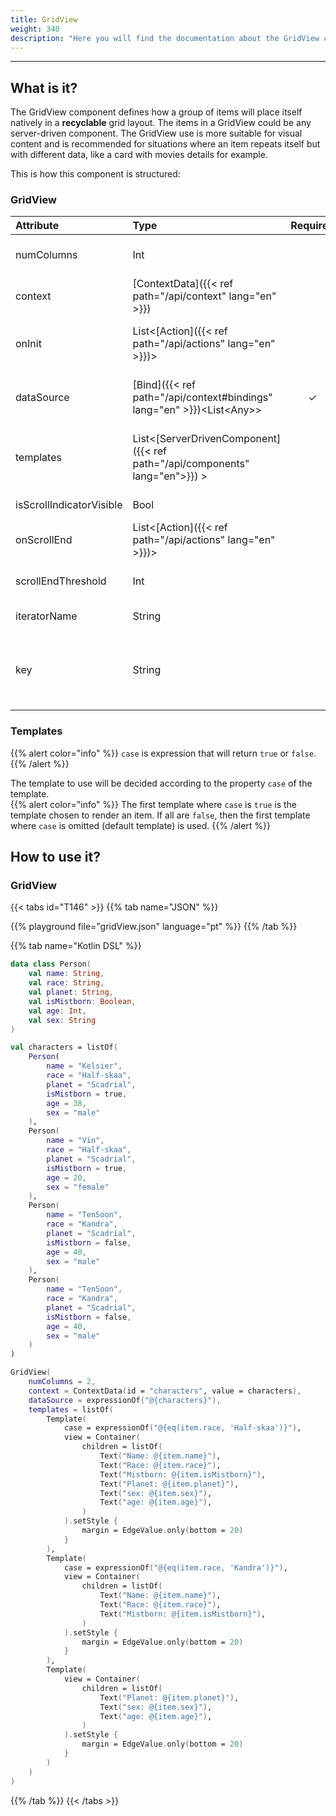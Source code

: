 ```yaml
---
title: GridView
weight: 340
description: "Here you will find the documentation about the GridView component, its attributes and constructors."
---
```


---

## What is it?

The GridView component defines how a group of items will place itself natively in a **recyclable** grid layout. The items in a GridView could be any server-driven component. The GridView use is more suitable for visual content and is recommended for situations where an item repeats itself but with different data, like a card with movies details for example.

This is how this component is structured:

### GridView

| Attribute         | Type                                                          | Required | Definition                                                                                                                           |
| :----------------- | :---------------------------------------------------------- | :---------: | :---------------------------------------------------------------------------------------------------------------------------------- |
| numColumns          |                                      Int            |   | Defines the number of columns that the GridView will display.     |
| context            | [ContextData]({{< ref path="/api/context" lang="en" >}})                          |             | Defines the context of the component.                                                                                           |
| onInit             | List&lt;[Action]({{< ref path="/api/actions" lang="en" >}})&gt;                  |             | List of actions to be performed as soon as the component is displayed.                                                          |
| dataSource         | [Bind]({{< ref path="/api/context#bindings" lang="en" >}})&lt;List&lt;Any&gt;&gt; |      ✓      | Expression that points to a list of values used to populate the component.                                                      |
| templates          | List&lt;[ServerDrivenComponent]({{< ref path="/api/components" lang="en">}}) &gt;   |            | It represents a template array, where each template corresponds to a cell in the list through a`ServerDrivenComponent`.                                                          |
| isScrollIndicatorVisible | Bool | | Set the scroll bar visibility. |
| onScrollEnd        | List&lt;[Action]({{< ref path="/api/actions" lang="en" >}})&gt;                  |             | List of actions taken when the list ends.                                                                                       |
| scrollEndThreshold | Int                                                       |             | Defines the percentage scrolled from the list to trigger `onScrollEnd`.                                                         |
| iteratorName       | String                                                    |             | It is the context identifier for each cell.                                                                                     |
| key                | String                                                    |             | Points to a unique value present in each item of the `dataSource` to be used as a suffix in the ids of the template components. |

### Templates

{{% alert color="info" %}}
  `case` is expression that will return `true` or `false`.
{{% /alert %}}

  The template to use will be decided according to the property `case` of the template.  
{{% alert color="info" %}}
 The first template where `case` is `true` is the template chosen to render an item.
 If all are `false`, then the first template where `case` is omitted (default template) is used.
{{% /alert %}}

## How to use it?

### GridView

{{< tabs id="T146" >}}
{{% tab name="JSON" %}}

<!-- json-playground:gridView.json
{
  "_beagleComponent_": "beagle:gridView",
  "context": {
    "id": "characters",
    "value": [
      {
        "name": "Kelsier",
        "race": "Half-skaa",
        "planet": "Scadrial",
        "isMistborn": true,
        "age": 38,
        "sex": "male"
      },
      {
        "name": "Vin",
        "race": "Half-skaa",
        "planet": "Scadrial",
        "isMistborn": true,
        "age": 20,
        "sex": "female"
      },
      {
        "name": "TenSoon",
        "race": "Kandra",
        "planet": "Scadrial",
        "isMistborn": false,
        "age": 40,
        "sex": "male"
      },
      {
        "name": "TenSoon",
        "race": "Kandra",
        "planet": "Scadrial",
        "isMistborn": false,
        "age": 40,
        "sex": "male"
      }
    ]
  },
  "dataSource": "@{characters}",
  "templates": [
    {
      "case": "@{eq(item.race, 'Half-skaa')}",
      "view": {
        "_beagleComponent_": "beagle:container",
        "children": [
          {
            "_beagleComponent_": "beagle:text",
            "text": "Name: @{item.name}"
          },
          {
            "_beagleComponent_": "beagle:text",
            "text": "Race: @{item.race}"
          },
          {
            "_beagleComponent_": "beagle:text",
            "text": "Mistborn: @{item.isMistborn}"
          },
          {
            "_beagleComponent_": "beagle:text",
            "text": "Planet: @{item.planet}"
          },
          {
            "_beagleComponent_": "beagle:text",
            "text": "sex: @{item.sex}"
          },
          {
            "_beagleComponent_": "beagle:text",
            "text": "age: @{item.age}"
          }
        ],
        "style": {
          "cornerRadius": {},
          "size": {},
          "margin": {
            "bottom": {
              "value": 20,
              "type": "REAL"
            }
          },
          "flex": {}
        }
      }
    },
    {
      "case": "@{eq(item.race, 'Kandra')}",
      "view": {
        "_beagleComponent_": "beagle:container",
        "children": [
          {
            "_beagleComponent_": "beagle:text",
            "text": "Name: @{item.name}"
          },
          {
            "_beagleComponent_": "beagle:text",
            "text": "Race: @{item.race}"
          },
          {
            "_beagleComponent_": "beagle:text",
            "text": "Mistborn: @{item.isMistborn}"
          }
        ],
        "style": {
          "cornerRadius": {},
          "size": {},
          "margin": {
            "bottom": {
              "value": 20,
              "type": "REAL"
            }
          },
          "flex": {}
        }
      }
    },
    {
      "view": {
        "_beagleComponent_": "beagle:container",
        "children": [
          {
            "_beagleComponent_": "beagle:text",
            "text": "Planet: @{item.planet}"
          },
          {
            "_beagleComponent_": "beagle:text",
            "text": "sex: @{item.sex}"
          },
          {
            "_beagleComponent_": "beagle:text",
            "text": "age: @{item.age}"
          }
        ],
        "style": {
          "cornerRadius": {},
          "size": {},
          "margin": {
            "bottom": {
              "value": 20,
              "type": "REAL"
            }
          },
          "flex": {}
        }
      }
    }
  ],
  "isScrollIndicatorVisible": false,
  "iteratorName": "item",
  "numColumns": 2
}
-->

{{% playground file="gridView.json" language="pt" %}}
{{% /tab %}}

{{% tab name="Kotlin DSL" %}}

```kotlin
data class Person(
    val name: String,
    val race: String,
    val planet: String,
    val isMistborn: Boolean,
    val age: Int,
    val sex: String
)

val characters = listOf(
    Person(
        name = "Kelsier",
        race = "Half-skaa",
        planet = "Scadrial",
        isMistborn = true,
        age = 38,
        sex = "male"
    ),
    Person(
        name = "Vin",
        race = "Half-skaa",
        planet = "Scadrial",
        isMistborn = true,
        age = 20,
        sex = "female"
    ),
    Person(
        name = "TenSoon",
        race = "Kandra",
        planet = "Scadrial",
        isMistborn = false,
        age = 40,
        sex = "male"
    ),
    Person(
        name = "TenSoon",
        race = "Kandra",
        planet = "Scadrial",
        isMistborn = false,
        age = 40,
        sex = "male"
    )
)

GridView(
    numColumns = 2,
    context = ContextData(id = "characters", value = characters),
    dataSource = expressionOf("@{characters}"),
    templates = listOf(
        Template(
            case = expressionOf("@{eq(item.race, 'Half-skaa')}"),
            view = Container(
                children = listOf(
                    Text("Name: @{item.name}"),
                    Text("Race: @{item.race}"),
                    Text("Mistborn: @{item.isMistborn}"),
                    Text("Planet: @{item.planet}"),
                    Text("sex: @{item.sex}"),
                    Text("age: @{item.age}"),
                )
            ).setStyle {
                margin = EdgeValue.only(bottom = 20)
            }
        ),
        Template(
            case = expressionOf("@{eq(item.race, 'Kandra')}"),
            view = Container(
                children = listOf(
                    Text("Name: @{item.name}"),
                    Text("Race: @{item.race}"),
                    Text("Mistborn: @{item.isMistborn}"),
                )
            ).setStyle {
                margin = EdgeValue.only(bottom = 20)
            }
        ),
        Template(
            view = Container(
                children = listOf(
                    Text("Planet: @{item.planet}"),
                    Text("sex: @{item.sex}"),
                    Text("age: @{item.age}"),
                )
            ).setStyle {
                margin = EdgeValue.only(bottom = 20)
            }
        )
    )
)
```

{{% /tab %}}
{{< /tabs >}}
